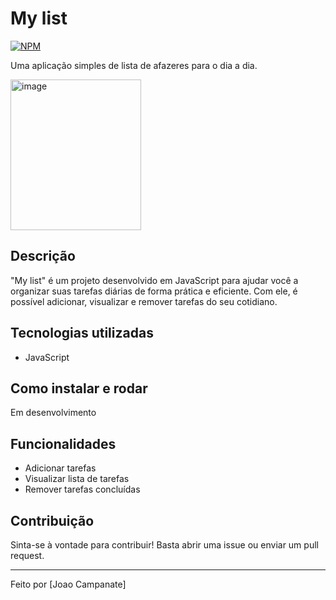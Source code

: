 # My list
[![NPM](https://img.shields.io/npm/l/react)](https://github.com/joaocampss/Readme/blob/main/LICENSE)

Uma aplicação simples de lista de afazeres para o dia a dia.

<img width="209" height="241" alt="image" src="https://github.com/user-attachments/assets/e17d68d7-6b82-4fe0-a26f-a4d1fb844793" />


## Descrição

"My list" é um projeto desenvolvido em JavaScript para ajudar você a organizar suas tarefas diárias de forma prática e eficiente. Com ele, é possível adicionar, visualizar e remover tarefas do seu cotidiano.

## Tecnologias utilizadas

- JavaScript

## Como instalar e rodar

Em desenvolvimento

## Funcionalidades

- Adicionar tarefas
- Visualizar lista de tarefas
- Remover tarefas concluídas

## Contribuição

Sinta-se à vontade para contribuir! Basta abrir uma issue ou enviar um pull request.

---

Feito por [Joao Campanate]
